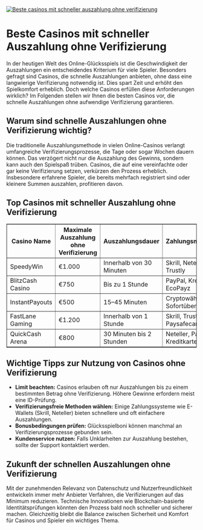 [![Beste casinos mit schneller auszahlung ohne verifizierung](https://123-caf.pages.dev/gitsignup.png)](https://vrmoo.ru/Bt82HjjY)

<h1>Beste Casinos mit schneller Auszahlung ohne Verifizierung</h1>  <p>In der heutigen Welt des Online-Glücksspiels ist die Geschwindigkeit der Auszahlungen ein entscheidendes Kriterium für viele Spieler. Besonders gefragt sind Casinos, die schnelle Auszahlungen anbieten, ohne dass eine langwierige Verifizierung notwendig ist. Dies spart Zeit und erhöht den Spielkomfort erheblich. Doch welche Casinos erfüllen diese Anforderungen wirklich? Im Folgenden stellen wir Ihnen die besten Casinos vor, die schnelle Auszahlungen ohne aufwendige Verifizierung garantieren.</p>  <h2>Warum sind schnelle Auszahlungen ohne Verifizierung wichtig?</h2>  <p>Die traditionelle Auszahlungsmethode in vielen Online-Casinos verlangt umfangreiche Verifizierungsprozesse, die Tage oder sogar Wochen dauern können. Das verzögert nicht nur die Auszahlung des Gewinns, sondern kann auch den Spielspaß trüben. Casinos, die auf eine vereinfachte oder gar keine Verifizierung setzen, verkürzen den Prozess erheblich. Insbesondere erfahrene Spieler, die bereits mehrfach registriert sind oder kleinere Summen auszahlen, profitieren davon.</p>  <h2>Top Casinos mit schneller Auszahlung ohne Verifizierung</h2>  <table border="1" cellpadding="8" cellspacing="0">   <thead>     <tr>       <th>Casino Name</th>       <th>Maximale Auszahlung ohne Verifizierung</th>       <th>Auszahlungsdauer</th>       <th>Zahlungsmethoden</th>     </tr>   </thead>   <tbody>     <tr>       <td>SpeedyWin</td>       <td>€1.000</td>       <td>Innerhalb von 30 Minuten</td>       <td>Skrill, Neteller, Trustly</td>     </tr>     <tr>       <td>BlitzCash Casino</td>       <td>€750</td>       <td>Bis zu 1 Stunde</td>       <td>PayPal, Kreditkarte, EcoPayz</td>     </tr>     <tr>       <td>InstantPayouts</td>       <td>€500</td>       <td>15–45 Minuten</td>       <td>Cryptowährungen, Sofortüberweisung</td>     </tr>     <tr>       <td>FastLane Gaming</td>       <td>€1.200</td>       <td>Innerhalb von 1 Stunde</td>       <td>Skrill, Trustly, Paysafecard</td>     </tr>     <tr>       <td>QuickCash Arena</td>       <td>€800</td>       <td>30 Minuten bis 2 Stunden</td>       <td>Neteller, PayPal, Kreditkarte</td>     </tr>   </tbody> </table>  <h2>Wichtige Tipps zur Nutzung von Casinos ohne Verifizierung</h2>  <ul>   <li><strong>Limit beachten:</strong> Casinos erlauben oft nur Auszahlungen bis zu einem bestimmten Betrag ohne Verifizierung. Höhere Gewinne erfordern meist eine ID-Prüfung.</li>   <li><strong>Verifizierungsfreie Methoden wählen:</strong> Einige Zahlungssysteme wie E-Wallets (Skrill, Neteller) bieten schnellere und oft einfachere Auszahlungen.</li>   <li><strong>Bonusbedingungen prüfen:</strong> Glücksspielboni können manchmal an Verifizierungsprozesse gebunden sein.</li>   <li><strong>Kundenservice nutzen:</strong> Falls Unklarheiten zur Auszahlung bestehen, sollte der Support kontaktiert werden.</li> </ul>  <h2>Zukunft der schnellen Auszahlungen ohne Verifizierung</h2>  <p>Mit der zunehmenden Relevanz von Datenschutz und Nutzerfreundlichkeit entwickeln immer mehr Anbieter Verfahren, die Verifizierungen auf das Minimum reduzieren. Technische Innovationen wie Blockchain-basierte Identitätsprüfungen könnten den Prozess bald noch schneller und sicherer machen. Gleichzeitig bleibt die Balance zwischen Sicherheit und Komfort für Casinos und Spieler ein wichtiges Thema.</p>
